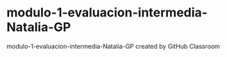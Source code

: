 # modulo-1-evaluacion-intermedia-Natalia-GP
modulo-1-evaluacion-intermedia-Natalia-GP created by GitHub Classroom
